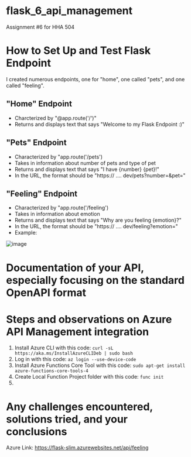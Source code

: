 # flask_6_api_management
Assignment #6 for HHA 504

# How to Set Up and Test Flask Endpoint

I created numerous endpoints, one for "home", one called "pets", and one called "feeling". 

## "Home" Endpoint

- Charcterized by "@app.route('/')"
- Returns and displays text that says "Welcome to my Flask Endpoint :)"

## "Pets" Endpoint

- Characterized by "app.route('/pets')
- Takes in information about number of pets and type of pet
- Returns and displays text that says "I have {number} {pet}!"
- In the URL, the format should be "https:// .... dev/pets?number=<insert number>&pet=<insert pet>"

## "Feeling" Endpoint

- Characterized by "app.route('/feeling')
- Takes in information about emotion
- Returns and displays text that says "Why are you feeling {emotion}?"
- In the URL, the format should be "https:// .... dev/feeling?emotion=<insert emotion>"
- Example:

![image](https://github.com/jesschannn/flask_6_api_management/assets/123782059/21ad426a-7fdc-4cbf-ad7e-92504ed3b288)

# Documentation of your API, especially focusing on the standard OpenAPI format

# Steps and observations on Azure API Management integration

1. Install Azure CLI with this code:
```curl -sL https://aka.ms/InstallAzureCLIDeb | sudo bash```
2. Log in with this code:
```az login --use-device-code```
3. Install Azure Functions Core Tool with this code:
 ```sudo apt-get install azure-functions-core-tools-4```
4. Create Local Function Project folder with this code:
```func init```
5. 

# Any challenges encountered, solutions tried, and your conclusions

Azure Link: https://flask-slim.azurewebsites.net/api/feeling 
